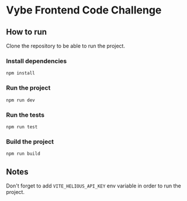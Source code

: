 # Vybe Frontend Code Challenge

## How to run

Clone the repository to be able to run the project. 

### Install dependencies
```npm install```
### Run the project
```npm run dev```
### Run the tests
```npm run test```
### Build the project
```npm run build```

## Notes

Don't forget to add `VITE_HELIOUS_API_KEY` env variable in order to run the project.